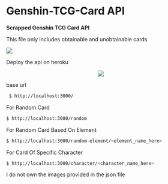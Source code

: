 <p align=centre>
  
  # Genshin-TCG-Card API
  <p><b>Scrapped Genshin TCG Card API</b></p>
  <p>This file only includes obtainable and unobtainable cards</p>
  <a href="https://genshin-impact.fandom.com/wiki/Character_Card/Gallery"><img src="https://dailymetadose.com/wp-content/uploads/2022/12/genshin-impact-genius-invokation-tcg-all-action-cards-tierlist-cover.jpg" border="0">     </a>
  </br>
  <p>Deploy the api on heroku</p>
  <p align="center">
  <a href="https://heroku.com/deploy?template=https://github.com/NemasisDarkX/Genshin-TCG-Card-API"><img src="https://img.shields.io/badge/heroku-9d7acc?style=for-the-badge&logo=heroku&logoColor=430098"></a>
</p>
<p>base url</p>

```bash
 $ http://localhost:3000/
 ```
<p>For Random Card</p>

```bash
$ http://localhost:3000/random
```

<p>For Random Card Based On Element</p>

```bash
$ http://localhost:3000/random-element/<element_name_here>
  ```
<p>For Card Of Specific Character</p>

```bash
$ http://localhost:3000/character/<character_name_here>
```


  <p>I do not own the images provided in the json file</p>
